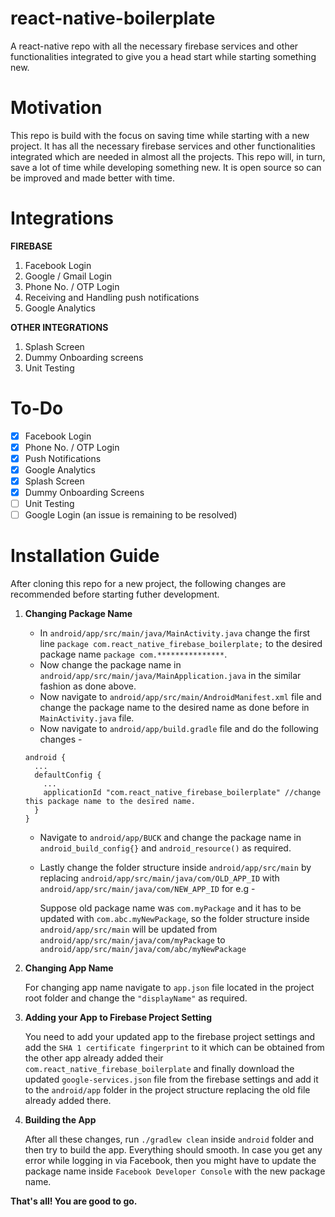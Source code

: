 <h1>react-native-boilerplate</h1>

A react-native repo with all the necessary firebase services and other functionalities integrated to give you a head start while starting something new.

<h1>Motivation</h1>
This repo is build with the focus on saving time while starting with a new project. It has all the necessary firebase services and other functionalities integrated which are needed in almost all the projects. This repo will, in turn, save a lot of time while developing something new. It is open source so can be improved and made better with time.

<h1>Integrations</h1>

**FIREBASE**

1. Facebook Login 
2. Google / Gmail Login
3. Phone No. / OTP Login
4. Receiving and Handling push notifications
5. Google Analytics

**OTHER INTEGRATIONS**

1. Splash Screen
2. Dummy Onboarding screens
3. Unit Testing

<h1>To-Do</h1>

  - [x] Facebook Login
  - [x] Phone No. / OTP Login
  - [x] Push Notifications
  - [x] Google Analytics
  - [x] Splash Screen
  - [x] Dummy Onboarding Screens
  - [ ] Unit Testing
  - [ ] Google Login (an issue is remaining to be resolved)

<h1>Installation Guide</h1>

After cloning this repo for a new project, the following changes are recommended before starting futher development.

1. **Changing Package Name**

   * In ```android/app/src/main/java/MainActivity.java``` change the first line ```package com.react_native_firebase_boilerplate;``` to the desired package name ```package com.***************```.
   * Now change the package name in  ```android/app/src/main/java/MainApplication.java``` in the similar fashion as done above.
   * Now navigate to ```android/app/src/main/AndroidManifest.xml``` file and change the package name to the desired name as done before in ```MainActivity.java``` file.
   * Now navigate to ```android/app/build.gradle``` file and do the following changes - 
    ```shell
    android {
      ...
      defaultConfig {
        ...
        applicationId "com.react_native_firebase_boilerplate" //change this package name to the desired name.
      }
    }
    ```
    * Navigate to ```android/app/BUCK``` and change the package name in ```android_build_config{}``` and ```android_resource()``` as required.
    * Lastly change the folder structure inside ```android/app/src/main``` by replacing ```android/app/src/main/java/com/OLD_APP_ID``` with ```android/app/src/main/java/com/NEW_APP_ID``` for e.g - 
    
      Suppose old package name was ```com.myPackage``` and it has to be updated with ```com.abc.myNewPackage```, so the folder structure inside ```android/app/src/main``` will be updated from ```android/app/src/main/java/com/myPackage``` to ```android/app/src/main/java/com/abc/myNewPackage```
    
2. **Changing App Name**
   
   For changing app name navigate to ```app.json``` file located in the project root folder and change the ```"displayName"``` as required.


3. **Adding your App to Firebase Project Setting**

   You need to add your updated app to the firebase project settings and add the ```SHA 1 certificate fingerprint``` to it which can be obtained from the other app already added their ```com.react_native_firebase_boilerplate``` and finally download the updated ```google-services.json``` file from the firebase settings and add it to the ```android/app``` folder in the project structure replacing the old file already added there.
   
4. **Building the App**

   After all these changes, run ```./gradlew clean``` inside ```android``` folder and then try to build the app. Everything should smooth.
   In case you get any error while logging in via Facebook, then you might have to update the package name inside ```Facebook Developer Console``` with the new package name.
   
**That's all! You are good to go.**


